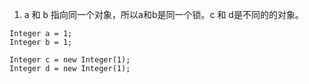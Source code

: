 1.  a 和 b 指向同一个对象，所以a和b是同一个锁。c 和 d是不同的的对象。   
```
Integer a = 1;
Integer b = 1;

Integer c = new Integer(1);
Integer d = new Integer(1);
```
